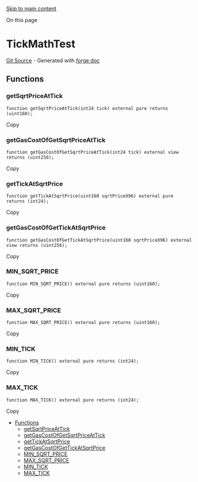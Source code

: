 [Skip to main content](https://docs.uniswap.org/contracts/v4/reference/core/test/TickMathTest#)

On this page

# TickMathTest

[Git Source](https://github.com/uniswap/v4-core/blob/b619b6718e31aa5b4fa0286520c455ceb950276d/src/test/TickMathTest.sol) \- Generated with [forge doc](https://book.getfoundry.sh/reference/forge/forge-doc)

## Functions [​](https://docs.uniswap.org/contracts/v4/reference/core/test/TickMathTest\#functions "Direct link to heading")

### getSqrtPriceAtTick [​](https://docs.uniswap.org/contracts/v4/reference/core/test/TickMathTest\#getsqrtpriceattick "Direct link to heading")

```codeBlockLines_mRuA
function getSqrtPriceAtTick(int24 tick) external pure returns (uint160);

```

Copy

### getGasCostOfGetSqrtPriceAtTick [​](https://docs.uniswap.org/contracts/v4/reference/core/test/TickMathTest\#getgascostofgetsqrtpriceattick "Direct link to heading")

```codeBlockLines_mRuA
function getGasCostOfGetSqrtPriceAtTick(int24 tick) external view returns (uint256);

```

Copy

### getTickAtSqrtPrice [​](https://docs.uniswap.org/contracts/v4/reference/core/test/TickMathTest\#gettickatsqrtprice "Direct link to heading")

```codeBlockLines_mRuA
function getTickAtSqrtPrice(uint160 sqrtPriceX96) external pure returns (int24);

```

Copy

### getGasCostOfGetTickAtSqrtPrice [​](https://docs.uniswap.org/contracts/v4/reference/core/test/TickMathTest\#getgascostofgettickatsqrtprice "Direct link to heading")

```codeBlockLines_mRuA
function getGasCostOfGetTickAtSqrtPrice(uint160 sqrtPriceX96) external view returns (uint256);

```

Copy

### MIN\_SQRT\_PRICE [​](https://docs.uniswap.org/contracts/v4/reference/core/test/TickMathTest\#min_sqrt_price "Direct link to heading")

```codeBlockLines_mRuA
function MIN_SQRT_PRICE() external pure returns (uint160);

```

Copy

### MAX\_SQRT\_PRICE [​](https://docs.uniswap.org/contracts/v4/reference/core/test/TickMathTest\#max_sqrt_price "Direct link to heading")

```codeBlockLines_mRuA
function MAX_SQRT_PRICE() external pure returns (uint160);

```

Copy

### MIN\_TICK [​](https://docs.uniswap.org/contracts/v4/reference/core/test/TickMathTest\#min_tick "Direct link to heading")

```codeBlockLines_mRuA
function MIN_TICK() external pure returns (int24);

```

Copy

### MAX\_TICK [​](https://docs.uniswap.org/contracts/v4/reference/core/test/TickMathTest\#max_tick "Direct link to heading")

```codeBlockLines_mRuA
function MAX_TICK() external pure returns (int24);

```

Copy

- [Functions](https://docs.uniswap.org/contracts/v4/reference/core/test/TickMathTest#functions)
  - [getSqrtPriceAtTick](https://docs.uniswap.org/contracts/v4/reference/core/test/TickMathTest#getsqrtpriceattick)
  - [getGasCostOfGetSqrtPriceAtTick](https://docs.uniswap.org/contracts/v4/reference/core/test/TickMathTest#getgascostofgetsqrtpriceattick)
  - [getTickAtSqrtPrice](https://docs.uniswap.org/contracts/v4/reference/core/test/TickMathTest#gettickatsqrtprice)
  - [getGasCostOfGetTickAtSqrtPrice](https://docs.uniswap.org/contracts/v4/reference/core/test/TickMathTest#getgascostofgettickatsqrtprice)
  - [MIN\_SQRT\_PRICE](https://docs.uniswap.org/contracts/v4/reference/core/test/TickMathTest#min_sqrt_price)
  - [MAX\_SQRT\_PRICE](https://docs.uniswap.org/contracts/v4/reference/core/test/TickMathTest#max_sqrt_price)
  - [MIN\_TICK](https://docs.uniswap.org/contracts/v4/reference/core/test/TickMathTest#min_tick)
  - [MAX\_TICK](https://docs.uniswap.org/contracts/v4/reference/core/test/TickMathTest#max_tick)